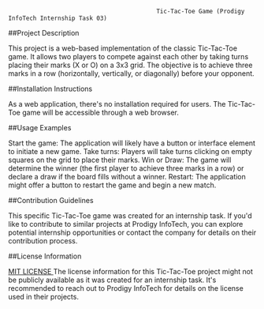                                               Tic-Tac-Toe Game (Prodigy InfoTech Internship Task 03)

                                              
##Project Description

This project is a web-based implementation of the classic Tic-Tac-Toe game. It allows two players to compete against each other by taking turns placing their marks (X or O) on a 3x3 grid. The objective is to achieve three marks in a row (horizontally, vertically, or diagonally) before your opponent.

##Installation Instructions

As a web application, there's no installation required for users. The Tic-Tac-Toe game will be accessible through a web browser.

##Usage Examples

Start the game: The application will likely have a button or interface element to initiate a new game.
Take turns: Players will take turns clicking on empty squares on the grid to place their marks.
Win or Draw: The game will determine the winner (the first player to achieve three marks in a row) or declare a draw if the board fills without a winner.
Restart: The application might offer a button to restart the game and begin a new match.

##Contribution Guidelines

This specific Tic-Tac-Toe game was created for an internship task. If you'd like to contribute to similar projects at Prodigy InfoTech, you can explore potential internship opportunities or contact the company for details on their contribution process.


##License Information

[MIT LICENSE ](LICENSE)
The license information for this Tic-Tac-Toe project might not be publicly available as it was created for an internship task. It's recommended to reach out to Prodigy InfoTech for details on the license used in their projects.
